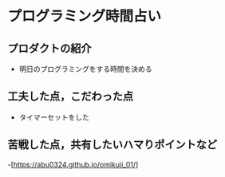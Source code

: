 # プログラミング時間占い

## プロダクトの紹介

- 明日のプログラミングをする時間を決める

## 工夫した点，こだわった点

- タイマーセットをした

## 苦戦した点，共有したいハマりポイントなど

-[https://abu0324.github.io/omikuji_01/]